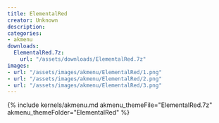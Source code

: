 ```yaml
---
title: ElementalRed
creator: Unknown
description: 
categories:
- akmenu
downloads:
  ElementalRed.7z:
    url: "/assets/downloads/ElementalRed.7z"
images:
- url: "/assets/images/akmenu/ElementalRed/1.png"
- url: "/assets/images/akmenu/ElementalRed/2.png"
- url: "/assets/images/akmenu/ElementalRed/3.png"
---
```


{% include kernels/akmenu.md akmenu_themeFile="ElementalRed.7z" akmenu_themeFolder="ElementalRed" %}
